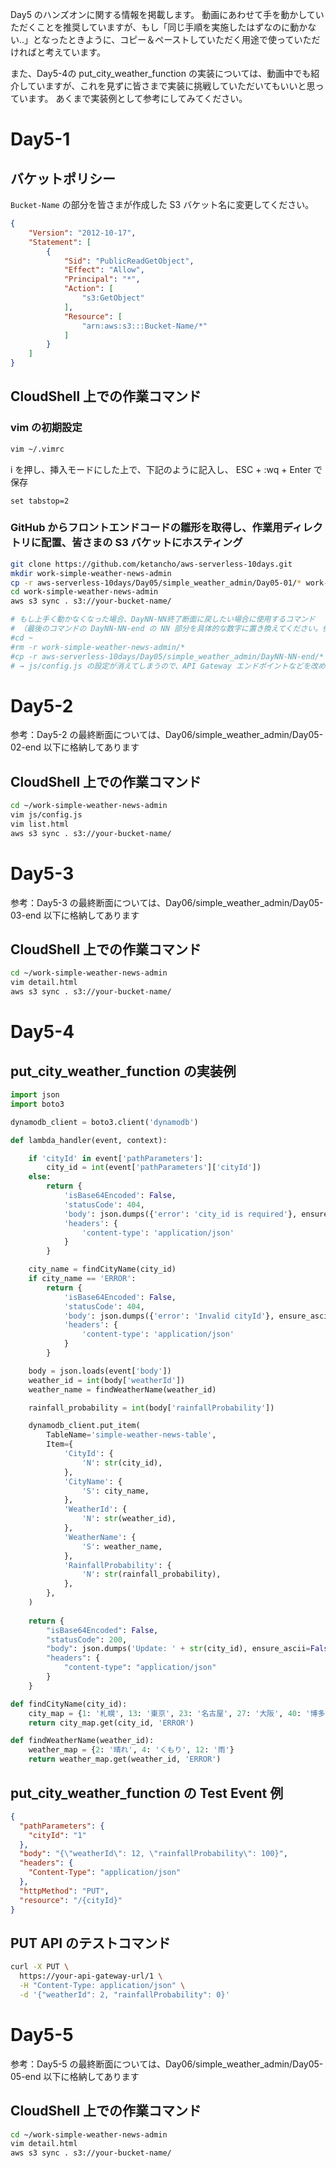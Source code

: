 Day5 のハンズオンに関する情報を掲載します。
動画にあわせて手を動かしていただくことを推奨していますが、もし「同じ手順を実施したはずなのに動かない..」となったときように、コピー＆ペーストしていただく用途で使っていただければと考えています。

また、Day5-4の put_city_weather_function の実装については、動画中でも紹介していますが、これを見ずに皆さまで実装に挑戦していただいてもいいと思っています。
あくまで実装例として参考にしてみてください。

# Day5-1 

## バケットポリシー
`Bucket-Name` の部分を皆さまが作成した S3 バケット名に変更してください。

```json
{
    "Version": "2012-10-17",
    "Statement": [
        {
            "Sid": "PublicReadGetObject",
            "Effect": "Allow",
            "Principal": "*",
            "Action": [
                "s3:GetObject"
            ],
            "Resource": [
                "arn:aws:s3:::Bucket-Name/*"
            ]
        }
    ]
}
```

## CloudShell 上での作業コマンド

### vim の初期設定
```bash
vim ~/.vimrc
```
i を押し、挿入モードにした上で、下記のように記入し、 ESC + :wq + Enter で保存
```
set tabstop=2
```

### GitHub からフロントエンドコードの雛形を取得し、作業用ディレクトリに配置、皆さまの S3 バケットにホスティング
```bash
git clone https://github.com/ketancho/aws-serverless-10days.git
mkdir work-simple-weather-news-admin
cp -r aws-serverless-10days/Day05/simple_weather_admin/Day05-01/* work-simple-weather-news-admin/
cd work-simple-weather-news-admin
aws s3 sync . s3://your-bucket-name/

# もし上手く動かなくなった場合、DayNN-NN終了断面に戻したい場合に使用するコマンド
# （最後のコマンドの DayNN-NN-end の NN 部分を具体的な数字に置き換えてください。例：Day5-2終了断面に戻したい場合は、Day05-02-end）
#cd ~
#rm -r work-simple-weather-news-admin/*
#cp -r aws-serverless-10days/Day05/simple_weather_admin/DayNN-NN-end/* work-simple-weather-news-admin/
# → js/config.js の設定が消えてしまうので、API Gateway エンドポイントなどを改めて皆さまのものに置き換えてください。
```

# Day5-2 
参考：Day5-2 の最終断面については、Day06/simple_weather_admin/Day05-02-end 以下に格納してあります
## CloudShell 上での作業コマンド
```bash
cd ~/work-simple-weather-news-admin
vim js/config.js 
vim list.html
aws s3 sync . s3://your-bucket-name/
```

# Day5-3 
参考：Day5-3 の最終断面については、Day06/simple_weather_admin/Day05-03-end 以下に格納してあります
## CloudShell 上での作業コマンド
```bash
cd ~/work-simple-weather-news-admin
vim detail.html
aws s3 sync . s3://your-bucket-name/
```

# Day5-4 
## put_city_weather_function の実装例
```py
import json
import boto3

dynamodb_client = boto3.client('dynamodb')

def lambda_handler(event, context):

    if 'cityId' in event['pathParameters']:
        city_id = int(event['pathParameters']['cityId'])
    else:
        return {
            'isBase64Encoded': False,
            'statusCode': 404,
            'body': json.dumps({'error': 'city_id is required'}, ensure_ascii=False),
            'headers': {
                'content-type': 'application/json'
            }
        }

    city_name = findCityName(city_id)
    if city_name == 'ERROR':
        return {
            'isBase64Encoded': False,
            'statusCode': 404,
            'body': json.dumps({'error': 'Invalid cityId'}, ensure_ascii=False),
            'headers': {
                'content-type': 'application/json'
            }
        }

    body = json.loads(event['body'])
    weather_id = int(body['weatherId'])
    weather_name = findWeatherName(weather_id)

    rainfall_probability = int(body['rainfallProbability'])

    dynamodb_client.put_item(
        TableName='simple-weather-news-table',
        Item={
            'CityId': {
                'N': str(city_id),
            },
            'CityName': {
                'S': city_name,
            },
            'WeatherId': {
                'N': str(weather_id),
            },
            'WeatherName': {
                'S': weather_name,
            },
            'RainfallProbability': {
                'N': str(rainfall_probability),
            },
        },
    )
    
    return {
        "isBase64Encoded": False,
        "statusCode": 200,
        "body": json.dumps('Update: ' + str(city_id), ensure_ascii=False),
        "headers": {
            "content-type": "application/json"
        }
    }

def findCityName(city_id):
    city_map = {1: '札幌', 13: '東京', 23: '名古屋', 27: '大阪', 40: '博多'}
    return city_map.get(city_id, 'ERROR')

def findWeatherName(weather_id):
    weather_map = {2: '晴れ', 4: 'くもり', 12: '雨'}
    return weather_map.get(weather_id, 'ERROR')
```

## put_city_weather_function の Test Event 例
```json
{
  "pathParameters": {
    "cityId": "1"
  },
  "body": "{\"weatherId\": 12, \"rainfallProbability\": 100}",
  "headers": {
    "Content-Type": "application/json"
  },
  "httpMethod": "PUT",
  "resource": "/{cityId}"
}
```

## PUT API のテストコマンド
```bash
curl -X PUT \
  https://your-api-gateway-url/1 \
  -H "Content-Type: application/json" \
  -d '{"weatherId": 2, "rainfallProbability": 0}'
```

# Day5-5 
参考：Day5-5 の最終断面については、Day06/simple_weather_admin/Day05-05-end 以下に格納してあります
## CloudShell 上での作業コマンド
```bash
cd ~/work-simple-weather-news-admin
vim detail.html
aws s3 sync . s3://your-bucket-name/
```
